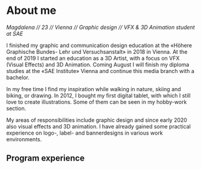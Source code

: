 # About me

<p></p>

*Magdalena // 23 // Vienna // Graphic design // VFX & 3D Animation student at SAE*

I finished my graphic and communication design education at the «Höhere Graphische Bundes- Lehr und Versuchsanstalt» in 2018 in Vienna.
At the end of 2019 I started an education as a 3D Artist, with a focus on VFX (Visual Effects) and 3D Animation.
Coming August I will finish my diploma studies at the «SAE Institute» Vienna and continue this media branch with a bachelor.

In my free time I find my inspiration while walking in nature, skiing and biking, or drawing.
In 2012, I bought my first digital tablet, with which I still love to create illustrations.
Some of them can be seen in my hobby-work section.

My areas of responsibilities include graphic design and since early 2020 also visual effects and 3D animation.
I have already gained some practical experience on logo-, label- and bannerdesigns in various work environments.

## Program experience

<p class="mb-2"></p>
<chip-list :elements="['Photoshop', 'InDesign', 'Illustrator', 'After Effects', 'Lightroom', 'Autodesk Maya', 'Substance Painter', 'Redshift', 'PFTrack']" class="mt-1"></chip-list>
